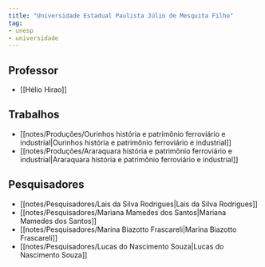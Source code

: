 ```yaml
---
title: "Universidade Estadual Paulista Júlio de Mesquita Filho"
tag:
- unesp
- universidade
---
```


## Professor
- [[Hélio Hirao]]

## Trabalhos
- [[notes/Produções/Ourinhos história e patrimônio ferroviário e industrial|Ourinhos história e patrimônio ferroviário e industrial]]
- [[notes/Produções/Araraquara história e patrimônio ferroviário e industrial|Araraquara história e patrimônio ferroviário e industrial]]

## Pesquisadores
- [[notes/Pesquisadores/Lais da Silva Rodrigues|Lais da Silva Rodrigues]]
- [[notes/Pesquisadores/Mariana Mamedes dos Santos|Mariana Mamedes dos Santos]]
- [[notes/Pesquisadores/Marina Biazotto Frascareli|Marina Biazotto Frascareli]]
- [[notes/Pesquisadores/Lucas do Nascimento Souza|Lucas do Nascimento Souza]]
